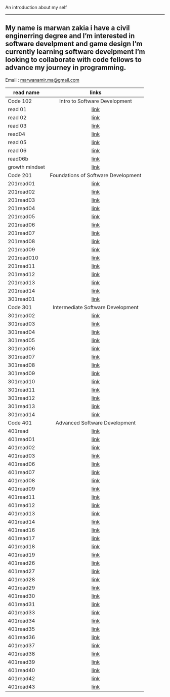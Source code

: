 An introduction about my self

---

## My name is marwan zakia i have a civil enginerring degree and I’m interested in software develpment and game design I’m currently learning software develpment I’m looking to collaborate with code fellows to advance my journey in programming.

Email : marwanamir.ma@gmail.com

| read name      |   links          |
| -------------- | :-------------------------: |
| Code 102    |  Intro to Software Development            |
| read 01        |    [link](https://marwan-zakia.github.io/reading-note/read01)     |
| read 02        |    [link](https://marwan-zakia.github.io/reading-note/read02)     |
| read 03        |    [link](https://marwan-zakia.github.io/reading-note/read03)     |
| read04         |    [link](https://marwan-zakia.github.io/reading-note/read04)     |
| read 05        |    [link](https://marwan-zakia.github.io/reading-note/read05)     |
| read 06        |    [link](https://marwan-zakia.github.io/reading-note/read06)     |
| read06b        |    [link](https://marwan-zakia.github.io/reading-note/read06b)    |
| growth mindset | [link](https://marwan-zakia.github.io/reading-note/Growthmindset) |
| Code 201    |   Foundations of Software Development           |
| 201read01      |   [link](https://marwan-zakia.github.io/reading-note/201read01)   |
| 201read02      |   [link](https://marwan-zakia.github.io/reading-note/201read02)   |
| 201read03      |   [link](https://marwan-zakia.github.io/reading-note/201read03)   |
| 201read04      |   [link](https://marwan-zakia.github.io/reading-note/201read04)   |
| 201read05      |   [link](https://marwan-zakia.github.io/reading-note/201read05)   |
| 201read06      |   [link](https://marwan-zakia.github.io/reading-note/201read06)   |
| 201read07      |   [link](https://marwan-zakia.github.io/reading-note/201read07)   |
| 201read08      |   [link](https://marwan-zakia.github.io/reading-note/201read08)   |
| 201read09      |   [link](https://marwan-zakia.github.io/reading-note/201read09)   |
| 201read010     |   [link](https://marwan-zakia.github.io/reading-note/201read10)   |
| 201read11      |   [link](https://marwan-zakia.github.io/reading-note/201read11)   |
| 201read12      |   [link](https://marwan-zakia.github.io/reading-note/201read12)   |
| 201read13      |   [link](https://marwan-zakia.github.io/reading-note/201read13)   |
| 201read14      |   [link](https://marwan-zakia.github.io/reading-note/201read14)   |
| 301read01      |   [link](https://marwan-zakia.github.io/reading-note/301read01)   |
| Code 301    |   Intermediate Software Development          |
| 301read02      |   [link](https://marwan-zakia.github.io/reading-note/301read02)   |
| 301read03      |   [link](https://marwan-zakia.github.io/reading-note/301read03)   |
| 301read04      |   [link](https://marwan-zakia.github.io/reading-note/301read04)   |
| 301read05      |   [link](https://marwan-zakia.github.io/reading-note/301read05)   |
| 301read06      |   [link](https://marwan-zakia.github.io/reading-note/301read06)   |
| 301read07      |   [link](https://marwan-zakia.github.io/reading-note/301read07)   |
| 301read08      |   [link](https://marwan-zakia.github.io/reading-note/301read08)   |
| 301read09      |   [link](https://marwan-zakia.github.io/reading-note/301read09)   |
| 301read10      |   [link](https://marwan-zakia.github.io/reading-note/301read10)   |
| 301read11      |   [link](https://marwan-zakia.github.io/reading-note/301read11)   |
| 301read12      |   [link](https://marwan-zakia.github.io/reading-note/301read12)   |
| 301read13      |   [link](https://marwan-zakia.github.io/reading-note/301read13)   |
| 301read14      |   [link](https://marwan-zakia.github.io/reading-note/301read14)   |
| Code 401    |    Advanced Software Development         |
| 401read      |   [link](https://marwan-zakia.github.io/reading-note/401read)   |
| 401read01     |   [link](https://marwan-zakia.github.io/reading-note/401read01)|
| 401read02    |   [link](https://marwan-zakia.github.io/reading-note/401read02) |
| 401read03    |   [link](https://marwan-zakia.github.io/reading-note/401read03) |
| 401read06    |   [link](https://marwan-zakia.github.io/reading-note/401read06) |
| 401read07    |   [link](https://marwan-zakia.github.io/reading-note/401read07) |
| 401read08    |   [link](https://marwan-zakia.github.io/reading-note/401read08)   |
| 401read09    |   [link](https://marwan-zakia.github.io/reading-note/401read09)   |
| 401read11    |   [link](https://marwan-zakia.github.io/reading-note/401read11)   |
| 401read12    |   [link](https://marwan-zakia.github.io/reading-note/401read12)   |
| 401read13    |   [link](https://marwan-zakia.github.io/reading-note/401read13)   |
| 401read14    |   [link](https://marwan-zakia.github.io/reading-note/401read14)   |
| 401read16    |   [link](https://marwan-zakia.github.io/reading-note/401read16)   |
| 401read17    |   [link](https://marwan-zakia.github.io/reading-note/401read17)   |
| 401read18    |   [link](https://marwan-zakia.github.io/reading-note/401read18)   |
| 401read19   |   [link](https://marwan-zakia.github.io/reading-note/401read19)   |
| 401read26    |   [link](https://marwan-zakia.github.io/reading-note/401read26)   |
| 401read27   |   [link](https://marwan-zakia.github.io/reading-note/401read27)   |
| 401read28   |   [link](https://marwan-zakia.github.io/reading-note/401read28)   |
| 401read29   |   [link](https://marwan-zakia.github.io/reading-note/401read29)   |
| 401read30   |   [link](https://marwan-zakia.github.io/reading-note/401read30)   |
| 401read31   |   [link](https://marwan-zakia.github.io/reading-note/401read31)   |
| 401read33   |   [link](https://marwan-zakia.github.io/reading-note/401read33)   |
| 401read34   |   [link](https://marwan-zakia.github.io/reading-note/401read34)   |
| 401read35   |   [link](https://marwan-zakia.github.io/reading-note/401read35)   |
| 401read36   |   [link](https://marwan-zakia.github.io/reading-note/401read36)   |
| 401read37   |   [link](https://marwan-zakia.github.io/reading-note/401read37)   |
| 401read38   |   [link](https://marwan-zakia.github.io/reading-note/401read38)   |
| 401read39   |   [link](https://marwan-zakia.github.io/reading-note/401read39)   |
| 401read40   |   [link](https://marwan-zakia.github.io/reading-note/401read40)   |
| 401read42   |   [link](https://marwan-zakia.github.io/reading-note/401read42)   |
| 401read43   |   [link](https://marwan-zakia.github.io/reading-note/401read43)   |
